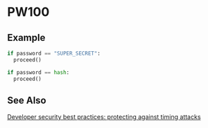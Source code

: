 # PW100

## Example

```python
if password == "SUPER_SECRET": 
  proceed()
```

```python
if password == hash:
  proceed()
```

## See Also

[Developer security best practices: protecting against timing attacks](https://blog.sqreen.com/developer-security-best-practices-protecting-against-timing-attacks/)